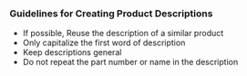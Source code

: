 ### Guidelines for Creating Product Descriptions

* If possible, Reuse the description of a similar product
* Only capitalize the first word of description
* Keep descriptions general
* Do not repeat the part number or name in the description

